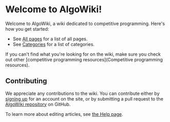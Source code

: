 # Welcome to AlgoWiki!

Welcome to AlgoWiki, a wiki dedicated to competitive programming. Here's how
you get started:

* See [All pages](_index) for a list of all pages.
* See [Categories](_categories) for a list of categories.

If you can't find what you're looking for on the wiki, make sure you check out other [competitive programming resources](Competitive programming resources).

## Contributing

We appreciate any contributions to the wiki. You can contribute either by
[signing up](/_login) for an account on the site, or by submitting a pull request to
the [AlgoWiki repository](https://github.com/AlgoWiki/AlgoWiki) on GitHub.

To learn more about editing articles, see [the Help page](Help).
